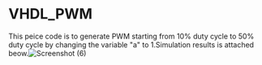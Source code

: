 # VHDL_PWM

This peice code is to generate PWM starting from 10% duty cycle to 50% duty cycle by changing the variable "a" to 1.Simulation results is attached beow.![Screenshot (6)](https://user-images.githubusercontent.com/97118799/157000578-f55b0c6e-c7e2-4fbb-829e-c3e82a8aee6f.png)
